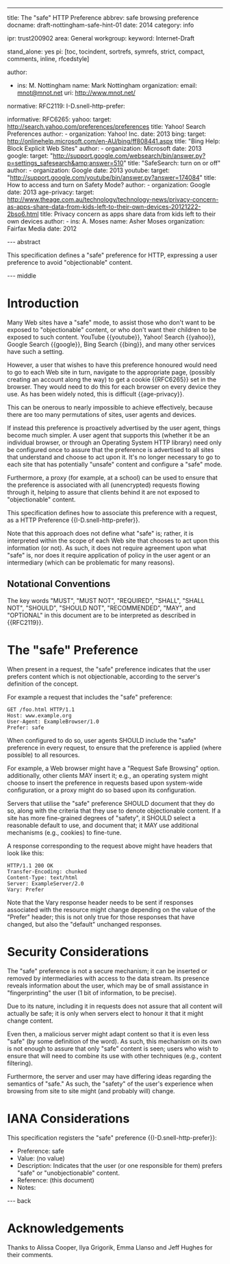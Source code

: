 ---
title: The "safe" HTTP Preference
abbrev: safe browsing preference
docname: draft-nottingham-safe-hint-01
date: 2014
category: info

ipr: trust200902
area: General
workgroup: 
keyword: Internet-Draft

stand_alone: yes
pi: [toc, tocindent, sortrefs, symrefs, strict, compact, comments, inline, rfcedstyle]

author:
 -  ins: M. Nottingham
    name: Mark Nottingham
    organization: 
    email: mnot@mnot.net
    uri: http://www.mnot.net/

normative:
  RFC2119:
  I-D.snell-http-prefer:
  
informative:
  RFC6265:
  yahoo: 
    target: http://search.yahoo.com/preferences/preferences
    title: Yahoo! Search Preferences
    author: 
      - organization: Yahoo! Inc.
    date: 2013
  bing:
    target: http://onlinehelp.microsoft.com/en-AU/bing/ff808441.aspx
    title: "Bing Help: Block Explicit Web Sites"
    author:
      - organization: Microsoft
    date: 2013
  google:
    target: "http://support.google.com/websearch/bin/answer.py?p=settings_safesearch&amp;answer=510"
    title: "SafeSearch: turn on or off"
    author:
     - organization: Google
    date: 2013
  youtube:
    target: "http://support.google.com/youtube/bin/answer.py?answer=174084"
    title: How to access and turn on Safety Mode?
    author:
     - organization: Google
    date: 2013
  age-privacy:
    target: http://www.theage.com.au/technology/technology-news/privacy-concern-as-apps-share-data-from-kids-left-to-their-own-devices-20121222-2bso6.html
    title: Privacy concern as apps share data from kids left to their own devices
    author:
     - ins: A. Moses
       name: Asher Moses
       organization: Fairfax Media
    date: 2012

--- abstract

This specification defines a "safe" preference for HTTP, expressing a user
preference to avoid "objectionable" content.


--- middle

# Introduction

Many Web sites have a "safe" mode, to assist those who don't want to be
exposed to "objectionable" content, or who don't want their children to be
exposed to such content. YouTube {{youtube}}, Yahoo! Search {{yahoo}}, Google
Search {{google}}, Bing Search {{bing}}, and many other services have such a
setting.

However, a user that wishes to have this preference honoured would need to go
to each Web site in turn, navigate to the appropriate page, (possibly creating
an account along the way) to get a cookie {{RFC6265}} set in the browser. They
would need to do this for each browser on every device they use. As has been
widely noted, this is difficult {{age-privacy}}.

This can be onerous to nearly impossible to achieve effectively, because there
are too many permutations of sites, user agents and devices.

If instead this preference is proactively advertised by the user agent, things
become much simpler. A user agent that supports this (whether it be an
individual browser, or through an Operating System HTTP library) need only be
configured once to assure that the preference is advertised to all sites that
understand and choose to act upon it. It's no longer necessary to go to each
site that has potentially "unsafe" content and configure a "safe" mode.

Furthermore, a proxy (for example, at a school) can be used to ensure that the
preference is associated with all (unencrypted) requests flowing through it,
helping to assure that clients behind it are not exposed to "objectionable"
content.

This specification defines how to associate this preference with a request,
as a HTTP Preference {{I-D.snell-http-prefer}}.

Note that this approach does not define what "safe" is; rather, it is
interpreted within the scope of each Web site that chooses to act upon this
information (or not). As such, it does not require agreement upon what "safe"
is, nor does it require application of policy in the user agent or an 
intermediary (which can be problematic for many reasons).


## Notational Conventions

The key words "MUST", "MUST NOT", "REQUIRED", "SHALL", "SHALL NOT",
"SHOULD", "SHOULD NOT", "RECOMMENDED", "MAY", and "OPTIONAL" in this
document are to be interpreted as described in {{RFC2119}}.


# The "safe" Preference

When present in a request, the "safe" preference indicates that the
user prefers content which is not objectionable, according to the server's
definition of the concept. 

For example a request that includes the "safe" preference:

~~~
GET /foo.html HTTP/1.1
Host: www.example.org
User-Agent: ExampleBrowser/1.0
Prefer: safe
~~~

When configured to do so, user agents SHOULD include the "safe" preference in
every request, to ensure that the preference is applied (where possible) to all
resources.

For example, a Web browser might have a "Request Safe Browsing"
option. additionally, other clients MAY insert it; e.g., an operating system
might choose to insert the preference in requests based upon system-wide
configuration, or a proxy might do so based upon its configuration.

Servers that utilise the "safe" preference SHOULD document that they do so,
along with the criteria that they use to denote objectionable content. If a
site has more fine-grained degrees of "safety", it SHOULD select a reasonable
default to use, and document that; it MAY use additional mechanisms (e.g.,
cookies) to fine-tune.

A response corresponding to the request above might have headers that look
like this:

~~~
HTTP/1.1 200 OK
Transfer-Encoding: chunked
Content-Type: text/html
Server: ExampleServer/2.0
Vary: Prefer
~~~

Note that the Vary response header needs to be sent if responses associated
with the resource might change depending on the value of the "Prefer" header;
this is not only true for those responses that have changed, but also the
"default" unchanged responses.


# Security Considerations

The "safe" preference is not a secure mechanism; it can be inserted or
removed by intermediaries with access to the data stream. Its presence reveals
information about the user, which may be of small assistance in
"fingerprinting" the user (1 bit of information, to be precise).

Due to its nature, including it in requests does not assure that all content
will actually be safe; it is only when servers elect to honour it that it 
might change content. 

Even then, a malicious server might adapt content so that it is even less
"safe" (by some definition of the word). As such, this mechanism on its own is
not enough to assure that only "safe" content is seen; users who wish to
ensure that will need to combine its use with other techniques (e.g., content
filtering).

Furthermore, the server and user may have differing ideas regarding the
semantics of "safe." As such, the "safety" of the user's experience when 
browsing from site to site might (and probably will) change. 


IANA Considerations
===================

This specification registers the "safe" preference
{{I-D.snell-http-prefer}}:

* Preference: safe
* Value: (no value)
* Description: Indicates that the user (or one responsible for them) prefers
  "safe" or "unobjectionable" content.
* Reference: (this document)
* Notes: 


--- back

Acknowledgements
================

Thanks to Alissa Cooper, Ilya Grigorik, Emma Llanso and Jeff Hughes for their
comments.
